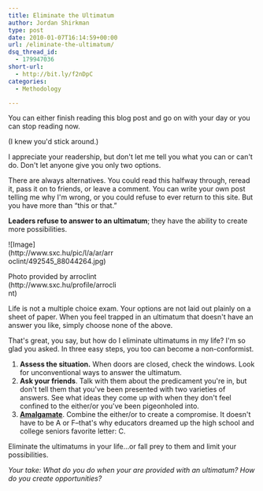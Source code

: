 ```yaml
---
title: Eliminate the Ultimatum
author: Jordan Shirkman
type: post
date: 2010-01-07T16:14:59+00:00
url: /eliminate-the-ultimatum/
dsq_thread_id:
  - 179947036
short-url:
  - http://bit.ly/f2nDpC
categories:
  - Methodology

---
```

You can either finish reading this blog post and go on with your day or you can stop reading now.

(I knew you'd stick around.)

I appreciate your readership, but don't let me tell you what you can or can't do. Don't let anyone give you only two options.

There are always alternatives. You could read this halfway through, reread it, pass it on to friends, or leave a comment. You can write your own post telling me why I'm wrong, or you could refuse to ever return to this site. But you have more than &#8220;this or that.&#8221;

**Leaders refuse to answer to an ultimatum**; they have the ability to create more possibilities.

<div style="width: 220px" class="wp-caption aligncenter">
  ![Image](http://www.sxc.hu/pic/l/a/ar/arroclint/492545_88044264.jpg)
  
  <p class="wp-caption-text">
    Photo provided by arroclint (http://www.sxc.hu/profile/arroclint)
  </p>
</div>

Life is not a multiple choice exam. Your options are not laid out plainly on a sheet of paper. When you feel trapped in an ultimatum that doesn't have an answer you like, simply choose none of the above.

That's great, you say, but how do I eliminate ultimatums in my life? I'm so glad you asked. In three easy steps, you too can become a non-conformist.

  1. **Assess the situation.** When doors are closed, check the windows. Look for unconventional ways to answer the ultimatum.
  2. **Ask your friends**. Talk with them about the predicament you're in, but don't tell them that you've been presented with two varieties of answers. See what ideas they come up with when they don't feel confined to the either/or you've been pigeonholed into.
  3. **[Amalgamate](http://dictionary.reference.com/browse/amalgamate)**. Combine the either/or to create a compromise. It doesn't have to be A or F&#8211;that's why educators dreamed up the high school and college seniors favorite letter: C.

Eliminate the ultimatums in your life&#8230;or fall prey to them and limit your possibilities.

_Your take: What do you do when your are provided with an ultimatum? How do you create opportunities?_
